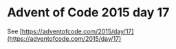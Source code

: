 # Advent of Code 2015 day 17

See [https://adventofcode.com/2015/day/17](https://adventofcode.com/2015/day/17)

